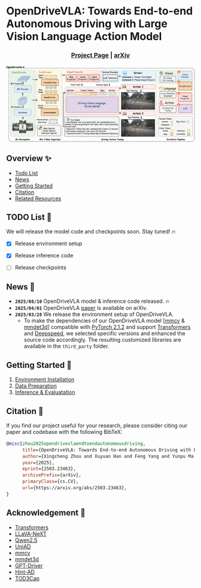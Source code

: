 # OpenDriveVLA: Towards End-to-end Autonomous Driving with  Large Vision Language Action Model

<h3 align="center">
  <a href="https://drivevla.github.io/">Project Page</a> |
  <a href="https://arxiv.org/abs/2503.23463">arXiv</a>
</h3>

![](assets/drivevla-ModelArc.jpg)

## Overview ✨

- [Todo List](#todo-list-)
- [News](#news-)
- [Getting Started](#getting-started-)
- [Citation](#citation)
- [Related Resources](#related-resources)

## TODO List 📅

We will release the model code and checkpoints soon. Stay tuned! 🔥

- [x] Release environment setup
- [x] Release inference code
- [ ] Release checkpoints


## News 📢

- **`2025/08/10`** OpenDriveVLA model & inference code released. 🔥
- **`2025/04/01`** OpenDriveVLA [paper](https://arxiv.org/abs/2503.23463) is available on arXiv.
- **`2025/03/28`** We release the environment setup of OpenDriveVLA.
  - To make the dependencies of our OpenDriveVLA model [[mmcv](https://github.com/open-mmlab/mmcv) & [mmdet3d](https://github.com/open-mmlab/mmdetection3d)] compatible with [PyTorch 2.1.2](https://pytorch.org/) and support [Transformers](https://github.com/huggingface/transformers) and [Deepspeed](https://github.com/deepspeedai/DeepSpeed), we selected specific versions and enhanced the source code accordingly. The resulting customized libraries are available in the `third_party` folder.

## Getting Started 🌟

1. [Environment Installation](docs/1_INSTALL.md)
2. [Data Preparation](docs/2_DATA_PREP.md)
3. [Inference & Evaluatation](docs/3_EVAL.md)

## Citation 📝

If you find our project useful for your research, please consider citing our paper and codebase with the following BibTeX:

```bibtex
@misc{zhou2025opendrivevlaendtoendautonomousdriving,
      title={OpenDriveVLA: Towards End-to-end Autonomous Driving with Large Vision Language Action Model}, 
      author={Xingcheng Zhou and Xuyuan Han and Feng Yang and Yunpu Ma and Alois C. Knoll},
      year={2025},
      eprint={2503.23463},
      archivePrefix={arXiv},
      primaryClass={cs.CV},
      url={https://arxiv.org/abs/2503.23463}, 
}
```

## Acknowledgement 🤝

- [Transformers](https://github.com/huggingface/transformers)
- [LLaVA-NeXT](https://github.com/LLaVA-VL/LLaVA-NeXT)
- [Qwen2.5](https://github.com/QwenLM/Qwen2.5)
- [UniAD](https://github.com/OpenDriveLab/UniAD)
- [mmcv](https://github.com/open-mmlab/mmcv)
- [mmdet3d](https://github.com/open-mmlab/mmdetection3d)
- [GPT-Driver](https://github.com/PointsCoder/GPT-Driver)
- [Hint-AD](https://github.com/Robot-K/Hint-AD)
- [TOD3Cap](https://github.com/jxbbb/TOD3Cap)
